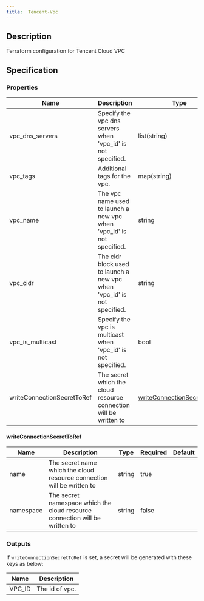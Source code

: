 ```yaml
---
title:  Tencent-Vpc
---
```


## Description

Terraform configuration for Tencent Cloud VPC

## Specification


### Properties

 Name | Description | Type | Required | Default 
 ------------ | ------------- | ------------- | ------------- | ------------- 
 vpc_dns_servers | Specify the vpc dns servers when 'vpc_id' is not specified. | list(string) | false |  
 vpc_tags | Additional tags for the vpc. | map(string) | false |  
 vpc_name | The vpc name used to launch a new vpc when 'vpc_id' is not specified. | string | false |  
 vpc_cidr | The cidr block used to launch a new vpc when 'vpc_id' is not specified. | string | false |  
 vpc_is_multicast | Specify the vpc is multicast when 'vpc_id' is not specified. | bool | false |  
 writeConnectionSecretToRef | The secret which the cloud resource connection will be written to | [writeConnectionSecretToRef](#writeConnectionSecretToRef) | false |  


#### writeConnectionSecretToRef

 Name | Description | Type | Required | Default 
 ------------ | ------------- | ------------- | ------------- | ------------- 
 name | The secret name which the cloud resource connection will be written to | string | true |  
 namespace | The secret namespace which the cloud resource connection will be written to | string | false |  


### Outputs

If `writeConnectionSecretToRef` is set, a secret will be generated with these keys as below:

 Name | Description 
 ------------ | ------------- 
 VPC_ID | The id of vpc.
